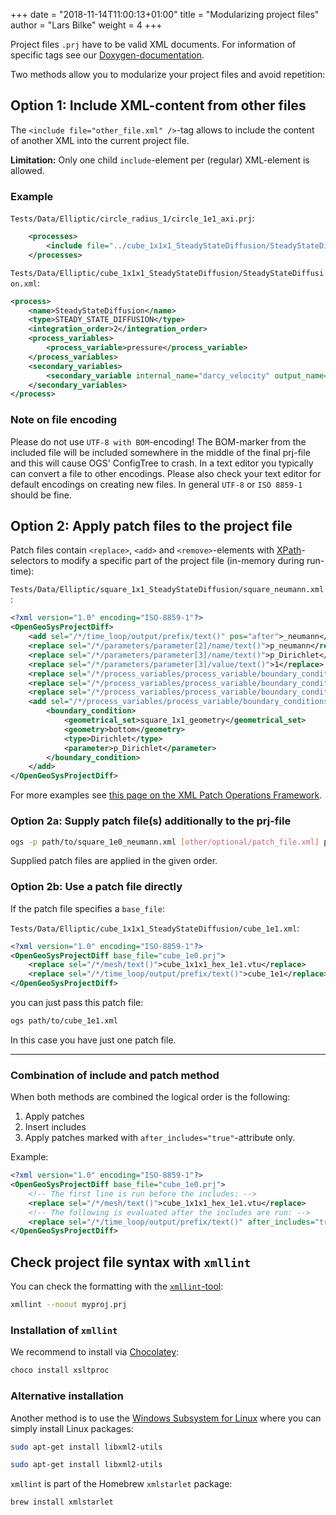 +++
date = "2018-11-14T11:00:13+01:00"
title = "Modularizing project files"
author = "Lars Bilke"
weight = 4
+++

<!-- TODO: This section already contains a more advanced topic. Consider moving it to a more advanced section outside of **Basics** -->

Project files `.prj` have to be valid XML documents. For information of specific tags see our [Doxygen-documentation](https://doxygen.opengeosys.org/d1/d91/ogs_file_param__projectfile).

Two methods allow you to modularize your project files and avoid repetition:

## Option 1: Include XML-content from other files

The `<include file="other_file.xml" />`-tag allows to include the content of another XML into the current project file.

**Limitation:** Only one child `include`-element per (regular) XML-element is allowed.

### Example

`Tests/Data/Elliptic/circle_radius_1/circle_1e1_axi.prj`:

```xml
    <processes>
        <include file="../cube_1x1x1_SteadyStateDiffusion/SteadyStateDiffusion.xml"/>
    </processes>
```

`Tests/Data/Elliptic/cube_1x1x1_SteadyStateDiffusion/SteadyStateDiffusion.xml`:

```xml
<process>
    <name>SteadyStateDiffusion</name>
    <type>STEADY_STATE_DIFFUSION</type>
    <integration_order>2</integration_order>
    <process_variables>
        <process_variable>pressure</process_variable>
    </process_variables>
    <secondary_variables>
        <secondary_variable internal_name="darcy_velocity" output_name="v"/>
    </secondary_variables>
</process>
```

<div class='note'>

### <i class="far fa-exclamation-triangle"></i>  Note on file encoding

Please do not use `UTF-8 with BOM`-encoding! The BOM-marker from the included file will be included somewhere in the middle of the final prj-file and this will cause OGS' ConfigTree to crash. In a text editor you typically can convert a file to other encodings. Please also check your text editor for default encodings on creating new files. In general `UTF-8` or `ISO 8859-1` should be fine.

</div>

## Option 2: Apply patch files to the project file

Patch files contain `<replace>`, `<add>` and `<remove>`-elements with [XPath](https://en.wikipedia.org/wiki/XPath)-selectors to modify a specific part of the project file (in-memory during run-time):

`Tests/Data/Elliptic/square_1x1_SteadyStateDiffusion/square_neumann.xml`:

```xml
<?xml version="1.0" encoding="ISO-8859-1"?>
<OpenGeoSysProjectDiff>
    <add sel="/*/time_loop/output/prefix/text()" pos="after">_neumann</add>
    <replace sel="/*/parameters/parameter[2]/name/text()">p_neumann</replace>
    <replace sel="/*/parameters/parameter[3]/name/text()">p_Dirichlet</replace>
    <replace sel="/*/parameters/parameter[3]/value/text()">1</replace>
    <replace sel="/*/process_variables/process_variable/boundary_conditions/boundary_condition[1]/parameter/text()">p_Dirichlet</replace>
    <replace sel="/*/process_variables/process_variable/boundary_conditions/boundary_condition[2]/type/text()">Neumann</replace>
    <replace sel="/*/process_variables/process_variable/boundary_conditions/boundary_condition[2]/parameter/text()">p_neumann</replace>
    <add sel="/*/process_variables/process_variable/boundary_conditions/boundary_condition[1]" pos="after">
        <boundary_condition>
            <geometrical_set>square_1x1_geometry</geometrical_set>
            <geometry>bottom</geometry>
            <type>Dirichlet</type>
            <parameter>p_Dirichlet</parameter>
        </boundary_condition>
    </add>
</OpenGeoSysProjectDiff>
```

<!-- TODO: This example would have, at best, a little bit more information and explanation on syntax and how to use it exactly in a `.prj`-file. One may also show iteratively what this example does to the pre-existing `.prj`-file. -->

For more examples see [this page on the XML Patch Operations Framework](https://www.rfc-editor.org/rfc/rfc5261.html).

### Option 2a: Supply patch file(s) additionally to the prj-file

```bash
ogs -p path/to/square_1e0_neumann.xml [other/optional/patch_file.xml] path/to/square_1e0.prj
```

Supplied patch files are applied in the given order.

### Option 2b: Use a patch file directly

If the patch file specifies a `base_file`:

`Tests/Data/Elliptic/cube_1x1x1_SteadyStateDiffusion/cube_1e1.xml`:

```xml
<?xml version="1.0" encoding="ISO-8859-1"?>
<OpenGeoSysProjectDiff base_file="cube_1e0.prj">
    <replace sel="/*/mesh/text()">cube_1x1x1_hex_1e1.vtu</replace>
    <replace sel="/*/time_loop/output/prefix/text()">cube_1e1</replace>
</OpenGeoSysProjectDiff>

```

you can just pass this patch file:

```bash
ogs path/to/cube_1e1.xml
```

In this case you have just one patch file.

---

<div class='note'>

### Combination of include and patch method

When both methods are combined the logical order is the following:

1. Apply patches
2. Insert includes
3. Apply patches marked with `after_includes="true"`-attribute only.

Example:

```xml
<?xml version="1.0" encoding="ISO-8859-1"?>
<OpenGeoSysProjectDiff base_file="cube_1e0.prj">
    <!-- The first line is run before the includes: -->
    <replace sel="/*/mesh/text()">cube_1x1x1_hex_1e1.vtu</replace>
    <!-- The following is evaluated after the includes are run: -->
    <replace sel="/*/time_loop/output/prefix/text()" after_includes="true">cube_1e1</replace>
</OpenGeoSysProjectDiff>
```

</div>

## Check project file syntax with `xmllint`

 You can check the formatting with the [`xmllint`-tool](https://linux.die.net/man/1/xmllint):

```bash
xmllint --noout myproj.prj
```

### Installation of `xmllint`

<div class='win'>

We recommend to install via [Chocolatey](https://chocolatey.org):

```powershell
choco install xsltproc
```

<div class='note'>

### <i class="far fa-info-circle"></i> Alternative installation

Another method is to use the [Windows Subsystem for Linux](https://docs.microsoft.com/en-us/windows/wsl/install-win10) where you can simply install Linux packages:

```bash
sudo apt-get install libxml2-utils
```

</div>

</div>

<div class='linux'>

```bash
sudo apt-get install libxml2-utils
```

</div>

<div class='mac'>

`xmllint` is part of the Homebrew `xmlstarlet` package:

```bash
brew install xmlstarlet
```

</div>

<!-- TODO: Consider showing here an example (including the results) how `xmllint` works -->
